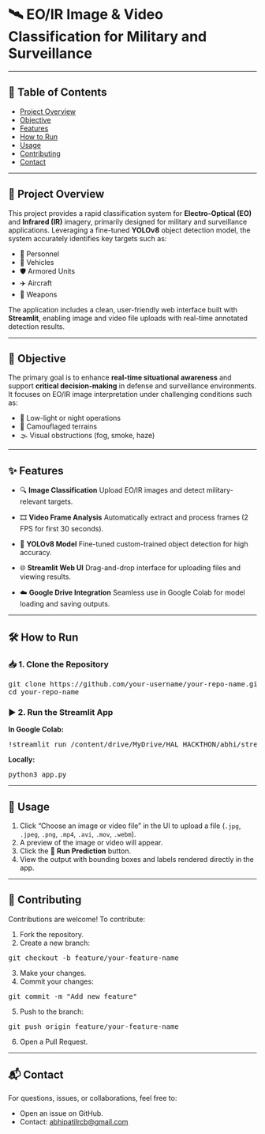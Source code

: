 # 🛰️ EO/IR Image & Video Classification for Military and Surveillance

---

## 📌 Table of Contents
- [Project Overview](#project-overview)
- [Objective](#objective)
- [Features](#features)
- [How to Run](#how-to-run)
- [Usage](#usage)
- [Contributing](##contributing)
- [Contact](#contact)

---

## 📁 Project Overview
This project provides a rapid classification system for **Electro-Optical (EO)** and **Infrared (IR)** imagery, primarily designed for military and surveillance applications. Leveraging a fine-tuned **YOLOv8** object detection model, the system accurately identifies key targets such as:

- 👤 Personnel
- 🚙 Vehicles
- 🛡️ Armored Units
- ✈️ Aircraft
- 🔫 Weapons

The application includes a clean, user-friendly web interface built with **Streamlit**, enabling image and video file uploads with real-time annotated detection results.

---

## 🎯 Objective
The primary goal is to enhance **real-time situational awareness** and support **critical decision-making** in defense and surveillance environments. It focuses on EO/IR image interpretation under challenging conditions such as:

- 🌙 Low-light or night operations
- 🌲 Camouflaged terrains
- 🌫️ Visual obstructions (fog, smoke, haze)

---

## ✨ Features

- 🔍 **Image Classification**
  Upload EO/IR images and detect military-relevant targets.

- 🎞️ **Video Frame Analysis**
  Automatically extract and process frames (2 FPS for first 30 seconds).

- 🧠 **YOLOv8 Model**
  Fine-tuned custom-trained object detection for high accuracy.

- 🌐 **Streamlit Web UI**
  Drag-and-drop interface for uploading files and viewing results.

- ☁️ **Google Drive Integration**
  Seamless use in Google Colab for model loading and saving outputs.

---

## 🛠️ How to Run

### 📥 1. Clone the Repository
<pre>
git clone https://github.com/your-username/your-repo-name.git
cd your-repo-name
</pre>

### ▶️ 2. Run the Streamlit App

**In Google Colab:**
<pre>
!streamlit run /content/drive/MyDrive/HAL_HACKTHON/abhi/streamlit_app.py &>/dev/null&
</pre>

**Locally:**
<pre>
python3 app.py
</pre>

---

## 🧪 Usage
1. Click “Choose an image or video file” in the UI to upload a file (`.jpg`, `.jpeg`, `.png`, `.mp4`, `.avi`, `.mov`, `.webm`).
2. A preview of the image or video will appear.
3. Click the 🚀 **Run Prediction** button.
4. View the output with bounding boxes and labels rendered directly in the app.

---

## 🤝 Contributing
Contributions are welcome! To contribute:

1. Fork the repository.
2. Create a new branch:
<pre>
git checkout -b feature/your-feature-name
</pre>
3. Make your changes.
4. Commit your changes:
<pre>
git commit -m "Add new feature"
</pre>
5. Push to the branch:
<pre>
git push origin feature/your-feature-name
</pre>
6. Open a Pull Request.

---

## 📬 Contact
For questions, issues, or collaborations, feel free to:

- Open an issue on GitHub.
- Contact: abhipatilrcb@gmail.com
